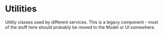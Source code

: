 # Utilities

Utility classes used by different services. This is a legacy component - most of the stuff here should probably be moved 
to the Model or UI somewhere.